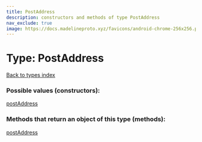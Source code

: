 ```yaml
---
title: PostAddress
description: constructors and methods of type PostAddress
nav_exclude: true
image: https://docs.madelineproto.xyz/favicons/android-chrome-256x256.png
---
```

# Type: PostAddress
[Back to types index](index.md)



### Possible values (constructors):

[postAddress](../constructors/postAddress.md)  



### Methods that return an object of this type (methods):



[postAddress](../constructors/postAddress.md)  

